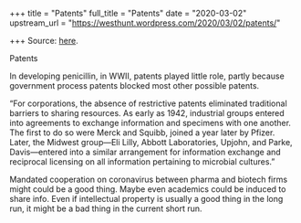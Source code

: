 +++
title = "Patents"
full_title = "Patents"
date = "2020-03-02"
upstream_url = "https://westhunt.wordpress.com/2020/03/02/patents/"

+++
Source: [here](https://westhunt.wordpress.com/2020/03/02/patents/).

Patents

In developing penicillin, in WWII, patents played little role, partly
because government process patents blocked most other possible patents.

“For corporations, the absence of restrictive patents eliminated
traditional barriers to sharing resources. As early as 1942, industrial
groups entered into agreements to exchange information and specimens
with one another. The first to do so were Merck and Squibb, joined a
year later by Pfizer. Later, the Midwest group—Eli Lilly, Abbott
Laboratories, Upjohn, and Parke, Davis—entered into a similar
arrangement for information exchange and reciprocal licensing on all
information pertaining to microbial cultures.”

Mandated cooperation on coronavirus between pharma and biotech firms
might could be a good thing. Maybe even academics could be induced to
share info. Even if intellectual property is usually a good thing in the
long run, it might be a bad thing in the current short run.





